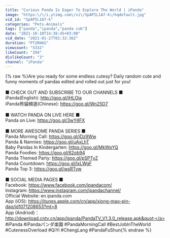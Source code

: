 ```yaml
---
title: "Curious Panda Is Eager To Explore The World | iPanda"
image: "https:\/\/i.ytimg.com\/vi\/SpAPIL1A7-k\/hqdefault.jpg"
vid_id: "SpAPIL1A7-k"
categories: "Pets-Animals"
tags: ["panda","ipanda","panda cub"]
date: "2021-10-10T14:38:45+03:00"
vid_date: "2021-01-27T01:32:36Z"
duration: "PT2M46S"
viewcount: "5332"
likeCount: "294"
dislikeCount: "3"
channel: "iPanda"
---
```

{% raw %}Are you ready for some endless cutesy? Daily random cute and funny moments of pandas edited and rolled out just for you!<br /><br />■ CHECK OUT AND SUBSCRIBE TO OUR CHANNELS ■<br />iPanda(English): <a rel="nofollow" target="blank" href="http://goo.gl/jHLOia">http://goo.gl/jHLOia</a><br />iPanda熊貓頻道(Chinese): <a rel="nofollow" target="blank" href="https://goo.gl/Wn25D7">https://goo.gl/Wn25D7</a><br /><br />■ WATCH PANDA ON LIVE HERE ■<br />Panda on Live: <a rel="nofollow" target="blank" href="https://goo.gl/3wY4FX">https://goo.gl/3wY4FX</a><br /><br />■ MORE AWESOME PANDA SERIES ■<br />Panda Morning Call: <a rel="nofollow" target="blank" href="https://goo.gl/jDz9Ww">https://goo.gl/jDz9Ww</a><br />Panda &amp; Nannies: <a rel="nofollow" target="blank" href="https://goo.gl/uAxLhT">https://goo.gl/uAxLhT</a><br />Baby Pandas In Kindergarten: <a rel="nofollow" target="blank" href="https://goo.gl/MkWqYQ">https://goo.gl/MkWqYQ</a><br />Panda Foodies: <a rel="nofollow" target="blank" href="https://goo.gl/62ob94">https://goo.gl/62ob94</a><br />Panda Themed Party: <a rel="nofollow" target="blank" href="https://goo.gl/pSPTyZ">https://goo.gl/pSPTyZ</a><br />Panda Countdown: <a rel="nofollow" target="blank" href="https://goo.gl/lxLWgF">https://goo.gl/lxLWgF</a><br />Panda Top 3: <a rel="nofollow" target="blank" href="https://goo.gl/wsRTyw">https://goo.gl/wsRTyw</a><br /><br />■ SOCIAL MEDIA PAGES ■<br />Facebook: <a rel="nofollow" target="blank" href="https://www.facebook.com/ipandacom/">https://www.facebook.com/ipandacom/</a><br />Instagram: <a rel="nofollow" target="blank" href="https://www.instagram.com/ipandachannel/">https://www.instagram.com/ipandachannel/</a><br />Official Website: en.ipanda.com<br />App (iOS): <a rel="nofollow" target="blank" href="https://itunes.apple.com/cn/app/xiong-mao-pin-dao/id1071208653?mt=8">https://itunes.apple.com/cn/app/xiong-mao-pin-dao/id1071208653?mt=8</a><br />App (Andriod)：<a rel="nofollow" target="blank" href="http://download.cntv.cn/app/ipanda/PandaTV_V1.3.0_release.apk&quot;">http://download.cntv.cn/app/ipanda/PandaTV_V1.3.0_release.apk&quot;</a><br />#iPanda #iPandaパンダ楽園  #PandaMorningCall #BestJobInTheWorld #CutenessOverload #QiYi #ChengLang #PandaFuShun{% endraw %}

